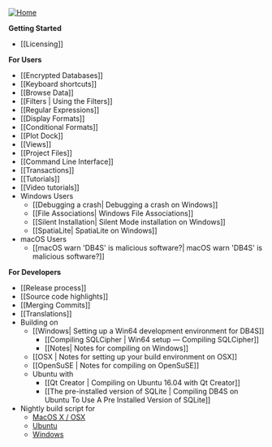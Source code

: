 [![Home](https://raw.githubusercontent.com/wiki/sqlitebrowser/sqlitebrowser/images/db4s.ico)](https://github.com/sqlitebrowser/sqlitebrowser/wiki "Home")

**Getting Started**
- [[Licensing]]

**For Users**
- [[Encrypted Databases]]
- [[Keyboard shortcuts]]
- [[Browse Data]]
- [[Filters | Using the Filters]]
- [[Regular Expressions]]
- [[Display Formats]]
- [[Conditional Formats]]
- [[Plot Dock]]
- [[Views]]
- [[Project Files]]
- [[Command Line Interface]]
- [[Transactions]]
- [[Tutorials]]
- [[Video tutorials]]
- Windows Users
  - [[Debugging a crash| Debugging a crash on Windows]]
  - [[File Associations| Windows File Associations]]
  - [[Silent Installation| Silent Mode installation on Windows]]
  - [[SpatiaLite| SpatiaLite on Windows]]
- macOS Users
  - [[macOS warn 'DB4S' is malicious software?| macOS warn 'DB4S' is malicious software?]]

**For Developers**
- [[Release process]]
- [[Source code highlights]]
- [[Merging Commits]]
- [[Translations]]
- Building on
  - [[Windows| Setting up a Win64 development environment for DB4S]]
    - [[Compiling SQLCipher | Win64 setup — Compiling SQLCipher]]
    - [[Notes| Notes for compiling on Windows]]
  - [[OSX | Notes for setting up your build environment on OSX]]
  - [[OpenSuSE | Notes for compiling on OpenSuSE]]
  - Ubuntu with
    - [[Qt Creator | Compiling on Ubuntu 16.04 with Qt Creator]]
    - [[The pre-installed version of SQLite | Compiling DB4S on Ubuntu To Use A Pre Installed Version of SQLite]]
- Nightly build script for
  - [MacOS X / OSX](https://gist.github.com/justinclift/59e2c975100c5cd647d773bc797312f0)
  - [Ubuntu](https://github.com/deepsidhu1313/db4s-build-ppa-packages)
  - [Windows](https://gist.github.com/justinclift/11cc926f214e882c8162f97c53929c07)
